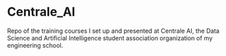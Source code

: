 # Centrale_AI
Repo of the training courses I set up and presented at Centrale AI, the Data Science and Artificial Intelligence student association organization of my engineering school.
